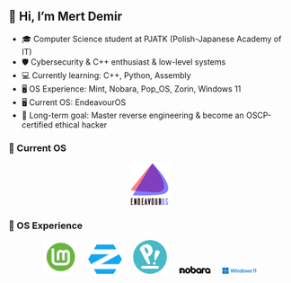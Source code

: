 ## 👋 Hi, I’m Mert Demir

- 🎓 Computer Science student at PJATK (Polish-Japanese Academy of IT)  
- 🛡️ Cybersecurity & C++ enthusiast & low-level systems 
- 💻 Currently learning: C++, Python, Assembly  
- 🖥️ OS Experience: Mint, Nobara, Pop_OS, Zorin, Windows 11
- 🖥️ Current OS: EndeavourOS
- 🎯 Long-term goal: Master reverse engineering & become an OSCP-certified ethical hacker

<h3 align="left">🎯 Current OS</h3>

<p align="center">
  <img src="https://github.com/puduk/linux-setup/raw/main/assets/logos/EndeavourOS_Logo.svg" width="70" alt="EndeavourOS" title="Currently using EndeavourOS"/>
</p>

<h3 align="left">🚀 OS Experience</h3>

<p align="center">
  <img src="https://github.com/puduk/linux-setup/raw/main/assets/logos/Linux_Mint_logo_without_wordmark.svg" width="60" alt="Linux Mint" title="Linux Mint"/>
  &nbsp;&nbsp;&nbsp;
  <img src="https://github.com/puduk/linux-setup/raw/main/assets/logos/Zorin_Logomark.svg" width="60" alt="Zorin OS" title="Zorin OS"/>
  &nbsp;&nbsp;&nbsp;
  <img src="https://github.com/puduk/linux-setup/raw/main/assets/logos/Pop!_OS_Icon.svg" width="60" alt="Pop!_OS" title="Pop!_OS"/>
  &nbsp;&nbsp;&nbsp;
  <img src="https://github.com/puduk/linux-setup/raw/main/assets/logos/960px-Nobara_logotype.png" width="60" alt="Nobara" title="Nobara"/>
  &nbsp;&nbsp;&nbsp;
  <img src="https://github.com/puduk/linux-setup/raw/main/assets/logos/960px-Windows_11_logo.svg.png" width="60" alt="Windows 11" title="Windows 11"/>
</p>



<!---
puduk/puduk is a ✨ special ✨ repository because its `README.md` (this file) appears on your GitHub profile.
You can click the Preview link to take a look at your changes.
--->
